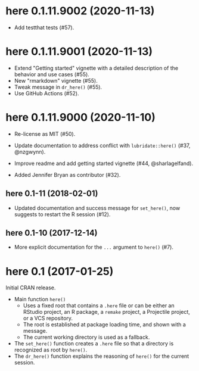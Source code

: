 # here 0.1.11.9002 (2020-11-13)

- Add testthat tests (#57).


# here 0.1.11.9001 (2020-11-13)

- Extend "Getting started" vignette with a detailed description of the behavior and use cases (#55).
- New "rmarkdown" vignette (#55).
- Tweak message in `dr_here()` (#55).
- Use GitHub Actions (#52).


# here 0.1.11.9000 (2020-11-10)

- Re-license as MIT (#50).

- Update documentation to address conflict with `lubridate::here()` (#37, @nzgwynn).

- Improve readme and add getting started vignette (#44, @sharlagelfand).

- Added Jennifer Bryan as contributor (#32).


## here 0.1-11 (2018-02-01)

- Updated documentation and success message for `set_here()`, now suggests to restart the R session (#12).


## here 0.1-10 (2017-12-14)

- More explicit documentation for the `...` argument to `here()` (#7).


# here 0.1 (2017-01-25)

Initial CRAN release.

- Main function `here()`
    - Uses a fixed root that contains a `.here` file or can be either an RStudio project, an R package, a `remake` project, a Projectile project, or a VCS repository.
    - The root is established at package loading time, and shown with a message.
    - The current working directory is used as a fallback.
- The `set_here()` function creates a `.here` file so that a directory is recognized as root by `here()`.
- The `dr_here()` function explains the reasoning of `here()` for the current session.
